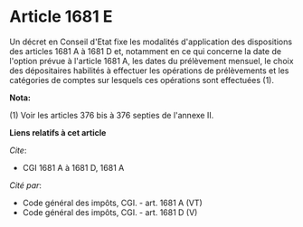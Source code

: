 # Article 1681 E

Un décret en Conseil d'Etat fixe les modalités d'application des dispositions des articles 1681 A à 1681 D et, notamment en
ce qui concerne la date de l'option prévue à l'article 1681 A, les dates du prélèvement mensuel, le choix des dépositaires
habilités à effectuer les opérations de prélèvements et les catégories de comptes sur lesquels ces opérations sont effectuées
(1).

**Nota:**

(1) Voir les articles 376 bis à 376 septies de l'annexe II.

**Liens relatifs à cet article**

_Cite_:

  - CGI 1681 A à 1681 D, 1681 A

_Cité par_:

  - Code général des impôts, CGI. - art. 1681 A (VT)
  - Code général des impôts, CGI. - art. 1681 D (V)

